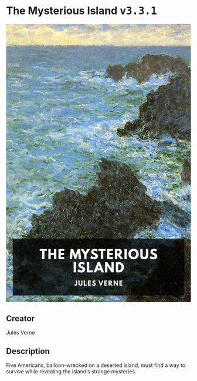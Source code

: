 
# The Mysterious Island <kbd>v3.3.1</kbd>

<center>
  <img src="./cover-1024.jpg"/>
</center>

## Creator
Jules Verne

## Description
Five Americans, balloon-wrecked on a deserted island, must find a way to survive while revealing the island’s strange mysteries.
